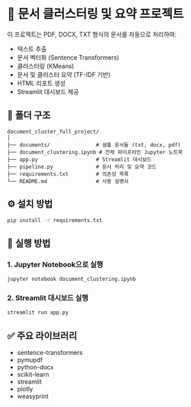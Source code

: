 # 📄 문서 클러스터링 및 요약 프로젝트

이 프로젝트는 PDF, DOCX, TXT 형식의 문서를 자동으로 처리하여:

- 텍스트 추출
- 문서 벡터화 (Sentence Transformers)
- 클러스터링 (KMeans)
- 문서 및 클러스터 요약 (TF-IDF 기반)
- HTML 리포트 생성
- Streamlit 대시보드 제공

## 📁 폴더 구조
```
document_cluster_full_project/
│
├── documents/               # 샘플 문서들 (txt, docx, pdf)
├── document_clustering.ipynb # 전체 파이프라인 Jupyter 노트북
├── app.py                   # Streamlit 대시보드
├── pipeline.py              # 문서 처리 및 요약 코드
├── requirements.txt         # 의존성 목록
└── README.md                # 사용 설명서
```

## ⚙️ 설치 방법

```bash
pip install -r requirements.txt
```

## 🚀 실행 방법

### 1. Jupyter Notebook으로 실행
```bash
jupyter notebook document_clustering.ipynb
```

### 2. Streamlit 대시보드 실행
```bash
streamlit run app.py
```

## ✅ 주요 라이브러리
- sentence-transformers
- pymupdf
- python-docx
- scikit-learn
- streamlit
- plotly
- weasyprint